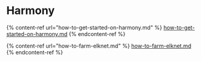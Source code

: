 # Harmony

{% content-ref url="how-to-get-started-on-harmony.md" %}
[how-to-get-started-on-harmony.md](how-to-get-started-on-harmony.md)
{% endcontent-ref %}

{% content-ref url="how-to-farm-elknet.md" %}
[how-to-farm-elknet.md](how-to-farm-elknet.md)
{% endcontent-ref %}
